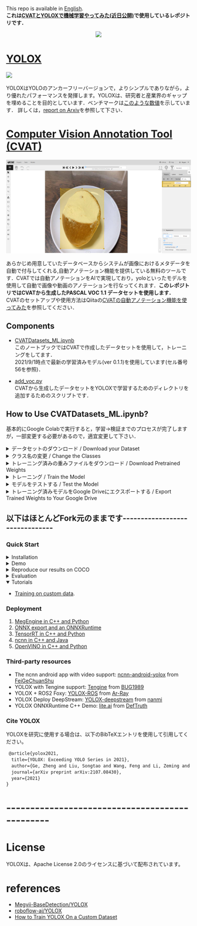 This repo is available in [English](README_EN.md).  
**これは[CVATとYOLOXで機械学習やってみた(近日公開)]()で使用しているレポジトリです．**  

<div align="center"><img src="assets/logo.png" width="350"></div>

# [YOLOX](https://github.com/Megvii-BaseDetection/YOLOX)  

<img src="assets/demo.png" >  

YOLOXはYOLOのアンカーフリーバージョンで，よりシンプルでありながら，より優れたパフォーマンスを発揮します。YOLOXは、研究者と産業界のギャップを埋めることを目的としています．ベンチマークは[このような数値](https://github.com/Megvii-BaseDetection/YOLOX#benchmark)を示しています． 
詳しくは，[report on Arxiv](https://arxiv.org/abs/2107.08430)を参照して下さい． 

  
# [Computer Vision Annotation Tool (CVAT)](https://github.com/openvinotoolkit/cvat)  

<img src="assets/cvat_annotation.png" >  

あらかじめ用意していたデータベースからシステムが画像におけるメタデータを自動で付与してくれる,自動アノテーション機能を提供している無料のツールです．CVATでは自動アノテーションをAIで実現しており，yoloといったモデルを使用して自動で画像や動画のアノテーションを行なってくれます．**このレポジトリではCVATから生成したPASCAL VOC 1.1 データセットを使用します．**  
CVATのセットアップや使用方法はQiitaの[CVATの自動アノテーション機能を使ってみた](https://qiita.com/yusuke-1105/items/8375eff45054197caf96)を参照してください．
  
## Components  
- [CVATDatasets_ML.ipynb](CVATDatasets_ML.ipynb)   
  このノートブックではCVATで作成したデータセットを使用して，トレーニングをしてます．  
  2021/9/1時点で最新の学習済みモデル(ver 0.1.1)を使用しています(セル番号56を参照)．  

- [add_voc.py](add_voc.py)  
  CVATから生成したデータセットをYOLOXで学習するためのディレクトリを追加するためのスクリプトです．  


## How to Use CVATDatasets_ML.ipynb?  
基本的にGoogle Colabで実行すると，学習->検証までのプロセスが完了しますが，一部変更する必要があるので，適宜変更して下さい．  
<details>
<summary>データセットのダウンロード / Download your Dataset</summary>  

CVATのデータセットをダウンロードします．"Open Task" --> "Open Job" --> "Menu (ハンバーガーメニュー)" --> "Export as a dataset" --> "**PASCAL VOC 1.1**"のエクスポート形式を使用してください．  
エクスポートしたzipファイルをDropBox等にアップし，共有リンクを以下の"URL"に記述してください．あるいは，Google Colabの初期設定のディレクトリ(sample_dataがあるディレクトリ)にアップしてください．その際ファイル名は`BDD.zip`に変換し，`!curl -L "URL" > BDD.zip`はコメントアウトして下さい．

</details> 


<details>
<summary>クラス名の変更 / Change the Classes</summary>  
データセットのラベルに応じて，クラス名を変更するようにしてください．トレーニングプロセスが正しく機能するように，クラス名は小文字で書き，空白を入れないようにしてください．  

```notebook  
CLASSES = (
  "malitozzo",
  "curry bread",
  "hot dog",
  "krone",
  "melon bread"
)
```

</details>  

<details>
<summary>トレーニング済みの重みファイルをダウンロード / Download Pretrained Weights</summary>  
適宜，最新のトレーニング済みモデルをダウンロードのリンクに変更して下さい．ただデフォルトでもしっかり機能するはずです．  

```notebook  
!wget https://github.com/Megvii-BaseDetection/YOLOX/releases/download/0.1.1rc0/yolox_s.pth
```
</details>  

<details>
<summary>トレーニング / Train the Model</summary>  
適宜，エポック数を変更して下さい．  

```notebook
EPOCH_NUM = 150
```  
</details>  


<details>
<summary>モデルをテストする / Test the Model</summary>  
適宜，テスト画像を変更して下さい．

```notebook  
TEST_IMAGE_PATH = "/content/drive/MyDrive/YOLOX-s/IMG.jpg"
```
</details>  

<details>
<summary>トレーニング済みモデルをGoogle Driveにエクスポートする / Export Trained Weights to Your Google Drive</summary>  
モデルのコピー先として以下を指定していますが，適宜変更して下さい．  

```notebook  
/content/drive/MyDrive/YOLOX-s
```
</details>  
  
<!-- <details>
<summary></summary>  
</details>   -->

## 以下はほとんどFork元のままです-------------------------------
### Quick Start

<details>
<summary>Installation</summary>

Step1. Install YOLOX.
```shell
git clone git@github.com:Megvii-BaseDetection/YOLOX.git
cd YOLOX
pip3 install -U pip && pip3 install -r requirements.txt
pip3 install -v -e .  # or  python3 setup.py develop
```
Step2. Install [apex](https://github.com/NVIDIA/apex).

```shell
# skip this step if you don't want to train model.
git clone https://github.com/NVIDIA/apex
cd apex
pip3 install -v --disable-pip-version-check --no-cache-dir --global-option="--cpp_ext" --global-option="--cuda_ext" ./
```
Step3. Install [pycocotools](https://github.com/cocodataset/cocoapi).

```shell
pip3 install cython; pip3 install 'git+https://github.com/cocodataset/cocoapi.git#subdirectory=PythonAPI'
```

</details>

<details>
<summary>Demo</summary>

Step1. Download a pretrained model from the benchmark table.

Step2. Use either -n or -f to specify your detector's config. For example:

```shell
python tools/demo.py image -n yolox-s -c /path/to/your/yolox_s.pth.tar --path assets/dog.jpg --conf 0.25 --nms 0.45 --tsize 640 --save_result --device [cpu/gpu]
```
or
```shell
python tools/demo.py image -f exps/default/yolox_s.py -c /path/to/your/yolox_s.pth.tar --path assets/dog.jpg --conf 0.25 --nms 0.45 --tsize 640 --save_result --device [cpu/gpu]
```
Demo for video:
```shell
python tools/demo.py video -n yolox-s -c /path/to/your/yolox_s.pth.tar --path /path/to/your/video --conf 0.25 --nms 0.45 --tsize 640 --save_result --device [cpu/gpu]
```


</details>

<details>
<summary>Reproduce our results on COCO</summary>

Step1. Prepare COCO dataset
```shell
cd <YOLOX_HOME>
ln -s /path/to/your/COCO ./datasets/COCO
```

Step2. Reproduce our results on COCO by specifying -n:

```shell
python tools/train.py -n yolox-s -d 8 -b 64 --fp16 -o
                         yolox-m
                         yolox-l
                         yolox-x
```
* -d: number of gpu devices
* -b: total batch size, the recommended number for -b is num-gpu * 8
* --fp16: mixed precision training

**Multi Machine Training**

We also support multi-nodes training. Just add the following args:
* --num\_machines: num of your total training nodes
* --machine\_rank: specify the rank of each node

When using -f, the above commands are equivalent to:

```shell
python tools/train.py -f exps/default/yolox-s.py -d 8 -b 64 --fp16 -o
                         exps/default/yolox-m.py
                         exps/default/yolox-l.py
                         exps/default/yolox-x.py
```

</details>


<details>
<summary>Evaluation</summary>

We support batch testing for fast evaluation:

```shell
python tools/eval.py -n  yolox-s -c yolox_s.pth.tar -b 64 -d 8 --conf 0.001 [--fp16] [--fuse]
                         yolox-m
                         yolox-l
                         yolox-x
```
* --fuse: fuse conv and bn
* -d: number of GPUs used for evaluation. DEFAULT: All GPUs available will be used.
* -b: total batch size across on all GPUs

To reproduce speed test, we use the following command:
```shell
python tools/eval.py -n  yolox-s -c yolox_s.pth.tar -b 1 -d 1 --conf 0.001 --fp16 --fuse
                         yolox-m
                         yolox-l
                         yolox-x
```

</details>


<details open>
<summary>Tutorials</summary>

*  [Training on custom data](docs/train_custom_data.md).

</details>

### Deployment


1.  [MegEngine in C++ and Python](./demo/MegEngine)
2.  [ONNX export and an ONNXRuntime](./demo/ONNXRuntime)
3.  [TensorRT in C++ and Python](./demo/TensorRT)
4.  [ncnn in C++ and Java](./demo/ncnn)
5.  [OpenVINO in C++ and Python](./demo/OpenVINO)


### Third-party resources
* The ncnn android app with video support: [ncnn-android-yolox](https://github.com/FeiGeChuanShu/ncnn-android-yolox) from [FeiGeChuanShu](https://github.com/FeiGeChuanShu)
* YOLOX with Tengine support: [Tengine](https://github.com/OAID/Tengine/blob/tengine-lite/examples/tm_yolox.cpp) from [BUG1989](https://github.com/BUG1989)
* YOLOX + ROS2 Foxy: [YOLOX-ROS](https://github.com/Ar-Ray-code/YOLOX-ROS) from [Ar-Ray](https://github.com/Ar-Ray-code)
* YOLOX Deploy DeepStream: [YOLOX-deepstream](https://github.com/nanmi/YOLOX-deepstream) from [nanmi](https://github.com/nanmi)
* YOLOX ONNXRuntime C++ Demo: [lite.ai](https://github.com/DefTruth/lite.ai/blob/main/ort/cv/yolox.cpp) from [DefTruth](https://github.com/DefTruth)

### Cite YOLOX  
YOLOXを研究に使用する場合は、以下のBibTeXエントリを使用して引用してください。

```latex
 @article{yolox2021,
  title={YOLOX: Exceeding YOLO Series in 2021},
  author={Ge, Zheng and Liu, Songtao and Wang, Feng and Li, Zeming and Sun, Jian},
  journal={arXiv preprint arXiv:2107.08430},
  year={2021}
}
```

# -----------------------------------------------


# License  
YOLOXは、Apache License 2.0のライセンスに基づいて配布されています。  

# references  
- [Megvii-BaseDetection/YOLOX](https://github.com/Megvii-BaseDetection/YOLOX#benchmark)  
- [roboflow-ai/YOLOX](https://github.com/roboflow-ai/YOLOX)  
- [How to Train YOLOX On a Custom Dataset](https://blog.roboflow.com/how-to-train-yolox-on-a-custom-dataset/)